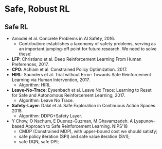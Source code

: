 # Safe, Robust RL

## Safe RL
- Amodei et al. Concrete Problems in AI Safety, 2016. 
	- Contribution: establishes a taxonomy of safety problems, serving as an important jumping-off point for future research. We need to solve these!
- **LFP**: Christiano et al. Deep Reinforcement Learning From Human Preferences, 2017.
- **CPO**: Achiam et al. Constrained Policy Optimization. 2017.
- **HIRL**: Saunders et al. Trial without Error: Towards Safe Reinforcement Learning via Human Intervention, 2017.
	- Algorithm: HIRL
- **Leave-No-Trace**: Eysenbach et al. Leave No Trace: Learning to Reset for Safe and Autonomous Reinforcement Learning, 2017.
	- Algorithm: Leave No Trace.
- **Safety-Layer**: Dalal et al. Safe Exploration in Continuous Action Spaces. 2018. 
	- Algorithm: DDPG+Safety Layer.
- Y Chow, O Nachum, E Duenez-Guzman, M Ghavamzadeh. A Lyapunov-based Approach to Safe Reinforcement Learning. NIPS'18
	- CMDP (Constrained MDP), with upper-bound cost we should satisfy;
	- safe policy iteration (SPI) and safe value iteration (SVI);
	- safe DQN, safe DPI;